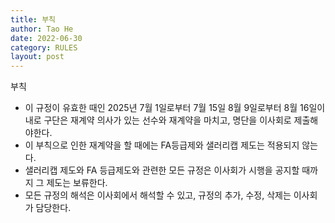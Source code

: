 ```yaml
---
title: 부칙
author: Tao He
date: 2022-06-30
category: RULES
layout: post
---
```

부칙

+ 이 규정이 유효한 때인 2025년 7월 1일로부터 7월 15일  8월 9일로부터 8월 16일이내로 구단은 재계약 의사가 있는 선수와 재계약을 마치고, 명단을 이사회로 제출해야한다.
+ 이 부칙으로 인한 재계약을 할 때에는 FA등급제와 샐러리캡 제도는 적용되지 않는다.
+ 샐러리캡 제도와 FA 등급제도와 관련한 모든 규정은 이사회가 시행을 공지할 때까지 그 제도는 보류한다.
+ 모든 규정의 해석은 이사회에서 해석할 수 있고, 규정의 추가, 수정, 삭제는 이사회가 담당한다.
